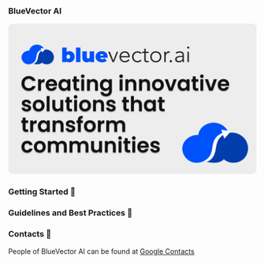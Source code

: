 ### BlueVector AI

![Header](images/header.png)

### Getting Started 💫

### Guidelines and Best Practices 🚀

### Contacts 👋
People of BlueVector AI can be found at [Google Contacts](https://contacts.google.com/directory)
